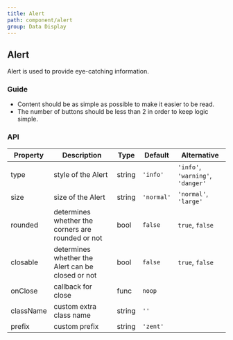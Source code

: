 ```yaml
---
title: Alert
path: component/alert
group: Data Display
---
```


## Alert

Alert is used to provide eye-catching information.

### Guide

-  Content should be as simple as possible to make it easier to be read.
-  The number of buttons should be less than 2 in order to keep logic simple.

### API

| Property    |   Description          | Type     | Default        | Alternative            |
| --------- | ------------- | ------ | ---------- | --------------------------------- |
| type      | style of the Alert  | string | `'info'`   | `'info'`, `'warning'`, `'danger'` |
| size      | size of the Alert | string | `'normal'` | `'normal'`, `'large'`             |
| rounded   | determines whether the corners are rounded or not   | bool   | `false`    |   `true`, `false`                   |
| closable  | determines whether the Alert can be closed or not   | bool   | `false`    |    `true`, `false`                |
| onClose   | callback for close  | func   | `noop`     |                                   |
| className | custom extra class name  | string | `''`       |                                   |
| prefix    | custom prefix    | string | `'zent'`   |                                   |


<style>
.zent-alert {
	.text {
		margin-bottom: 5px;
	}
}
</style>
